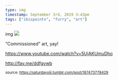 ```yaml
---
type: img
timestamp: September 3rd, 2019 3:43pm
tags: ["ibispaintx", "furry", "art"]
---
```

img
<img src="https://saturdayxiii.github.io/media/187473778429.png"/>
                                                                                          
“Commissioned” art, yay!

<a href="https://www.youtube.com/watch?v=5UjAKUmuDho" target="_blank">https://www.youtube.com/watch?v=5UjAKUmuDho</a><br/>

<a href="http://fav.me/ddfgvwb" target="_blank">http://fav.me/ddfgvwb</a><br/>
 
                                    
                
                
                
                
                                
<small>source: https://saturdayxiii.tumblr.com/post/187473778429</small>